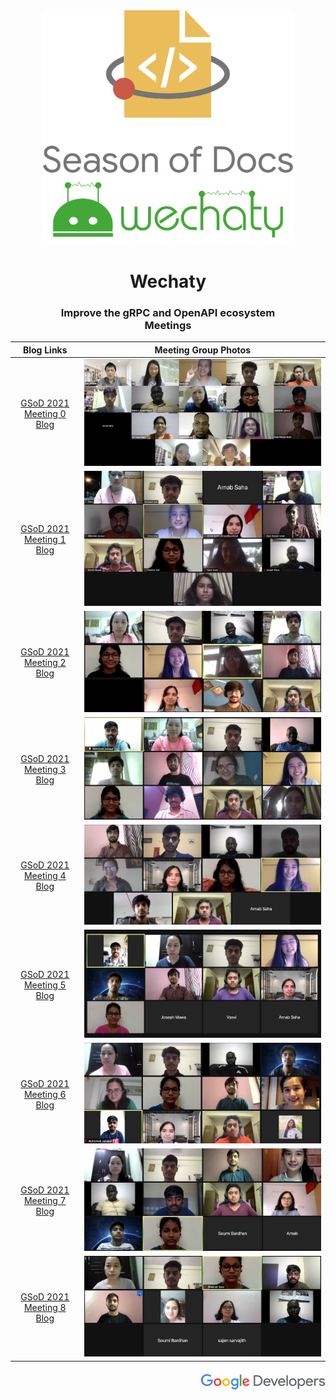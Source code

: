 <div align="center">
<img src="assets/gsod-2021-1.svg" width="400" />
<br />
<img src="assets/gsod-2021-2.svg" width="400" />
<br />
<h1>Wechaty</h1>
<h3>
Improve the gRPC and OpenAPI ecosystem
<br />
Meetings
</h3>
</div>

|                                             Blog Links                                              |              Meeting Group Photos               |
| :-------------------------------------------------------------------------------------------------: | :---------------------------------------------: |
| [GSoD 2021 Meeting 0 Blog](https://wechaty.js.org/2021/05/08/gsod-2021-selected-technical-writers/) | <img src = "assets/gsod_2021_meeting_0.webp" /> |
|       [GSoD 2021 Meeting 1 Blog](https://wechaty.js.org/2021/05/16/gsod-2021-week1-meeting/)        | <img src = "assets/gsod_2021_meeting_1.webp" /> |
|       [GSoD 2021 Meeting 2 Blog](https://wechaty.js.org/2021/05/23/gsod-2021-second-meeting/)       | <img src = "assets/gsod_2021_meeting_2.webp" /> |
|       [GSoD 2021 Meeting 3 Blog](https://wechaty.js.org/2021/06/06/gsod-2021-third-meeting/)        | <img src = "assets/gsod_2021_meeting_3.webp" /> |
|       [GSoD 2021 Meeting 4 Blog](https://wechaty.js.org/2021/06/22/gsod-2021-fourth-meeting/)       | <img src = "assets/gsod_2021_meeting_4.webp" /> |
|       [GSoD 2021 Meeting 5 Blog](https://wechaty.js.org/2021/07/06/gsod-2021-fifth-meeting/)        | <img src = "assets/gsod_2021_meeting_5.webp" /> |
|       [GSoD 2021 Meeting 6 Blog](https://wechaty.js.org/2021/07/18/gsod-2021-sixth-meeting/)        | <img src = "assets/gsod_2021_meeting_6.webp" /> |
|      [GSoD 2021 Meeting 7 Blog](https://wechaty.js.org/2021/08/01/gsod-2021-seventh-meeting/)       | <img src = "assets/gsod_2021_meeting_7.webp" /> |
|       [GSoD 2021 Meeting 8 Blog](https://wechaty.js.org/2021/08/15/gsod-2021-eighth-meeting/)       | <img src = "assets/gsod_2021_meeting_8.webp" /> |

<div align="right">
<img src="assets/gsod-2021-3.svg" width="200" />
</div>
